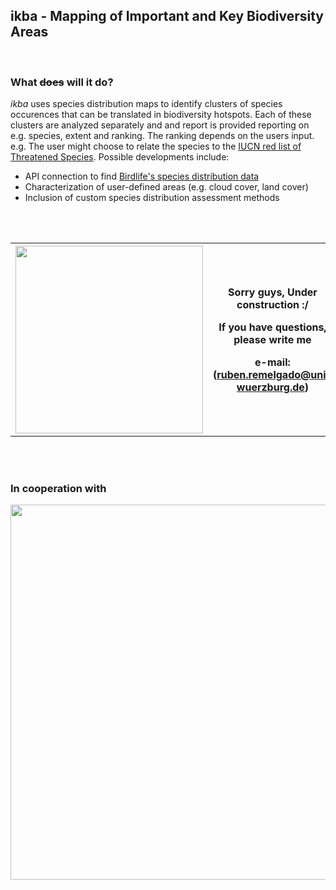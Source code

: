 ## ikba - Mapping of Important and Key Biodiversity Areas

<br>

### What ~~does~~ will it do?


<p>
  <i>ikba</i> uses species distribution maps to identify clusters of species occurences that can be translated in biodiversity hotspots. Each of these clusters are analyzed separately and and report is provided reporting on e.g. species, extent and ranking. The ranking depends on the users input. e.g. The user might choose to relate the species to the <a href="http://www.iucnredlist.org/">IUCN red list of Threatened Species</a>. Possible developments include:
</p>

* API connection to find <a href="http://datazone.birdlife.org/home">Birdlife's species distribution data</a>
* Characterization of user-defined areas (e.g. cloud cover, land cover)
* Inclusion of custom species distribution assessment methods

<br>
<br>

<table align="center">
<tr>
<th width="300"><img src="https://octodex.github.com/images/constructocat2.jpg" height="300"></th>
  <th width="500"><p>Sorry guys, Under construction :/</p><p>If you have questions, please write me</p><p>e-mail: (<a href="mailto:ruben.remelgado@uni-wuerzburg.de">ruben.remelgado@uni-wuerzburg.de</a>)</p></th>
</tr>
</table>

<br>
<br>

### In cooperation with
<p align="center">
<img src="https://www.birdlife.org/sites/default/files/logo_0.png" width="600">
</p>
